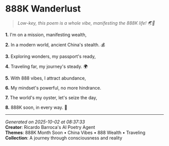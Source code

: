 # 888K Wanderlust

> *Low-key, this poem is a whole vibe, manifesting the 888K life! 🌏💸*

**1.** I'm on a mission, manifesting wealth,


**2.** In a modern world, ancient China's stealth. 💰


**3.** Exploring wonders, my passport's ready,


**4.** Traveling far, my journey's steady. 🌍


**5.** With 888 vibes, I attract abundance,


**6.** My mindset's powerful, no more hindrance.


**7.** The world's my oyster, let's seize the day,


**8.** 888K soon, in every way. 🎯



---

*Generated on 2025-10-02 at 08:37:33*  
**Creator**: Ricardo Barroca's AI Poetry Agent  
**Themes**: 888K Month Soon • China Vibes • 888 Wealth • Traveling  
**Collection**: A journey through consciousness and reality
